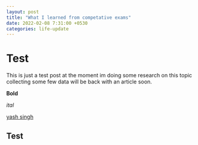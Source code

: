 ```yaml
---
layout: post
title: "What I learned from competative exams"
date: 2022-02-08 7:31:00 +0530
categories: life-update
---
```

# Test
This is just a test post at the moment im doing some research on this topic collecting some few data will be back with an article soon.

**Bold**

*ital*


[yash singh](https://yashwastaken.xyz)

## Test
